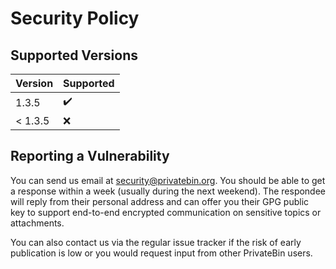 # Security Policy

## Supported Versions

| Version | Supported          |
| ------- | ------------------ |
| 1.3.5   | :heavy_check_mark: |
| < 1.3.5 | :x:                |

## Reporting a Vulnerability

You can send us email at security@privatebin.org. You should be able to get
a response within a week (usually during the next weekend). The respondee will
reply from their personal address and can offer you their GPG public key to
support end-to-end encrypted communication on sensitive topics or attachments.

You can also contact us via the regular issue tracker if the risk of early
publication is low or you would request input from other PrivateBin users.
